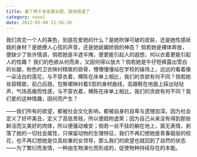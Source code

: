 ```yaml
---
title: 看了两千多张美女图，我快悟道了
category: novel
date: 2022-05-08 21:56:20
---
```




我们贪恋一个人的美色，到底在爱她的什么？是她吹弹可破的皮肤，还是她性感妖娆的身材？是她撩人心弦的声音，还是她妩媚娇弱的神态？
倘若她是裸体奔放，便缺少了些许情调，倘若她是半遮半掩，便更能引起人的遐想，何以衣着更能引起人的性趣？
我们的色欲从何而来，又因何得以放大？倘若她是牛仔短裤露出雪白的长腿，粉色的卫衣映衬精致的锁骨，懵懵懂懂站在学校的操场上，远远的看着像一朵洁白的莲花，与不穿衣着，横陈在床单上相比，我们的贪欲有何不同？倘若她妆容精致，前凸后翘，包臀裙映衬着S型的身材曲线，高跟鞋在地面上踩出哒哒声，气场高傲而性感，与不穿衣着，横陈在床单上相比，我们的贪欲有何不同？我们爱的这种情趣，因何而产生？


——我们所有的欲望，都被社会文化影响，都被自身的自卑与遗憾加深。因为社会定义了好坏美丑，定义了高低贵贱，所以便趋附虚荣；因为自己从来没有得到那些鲜活而又美好的肉体，所以便骚动难安；倘若一丝不挂的躺在地上，面无表情，剥落了她的一切社会属性，只保留动物的生理特征，我们不再幻想她是青春靓丽的校花，也不再幻想她是位高权重的女领导，那么我们的欲望也就回到了自然的状态——为了繁衍而发情，一种由生物演化而形成的，促使物种持续存在的本能。

